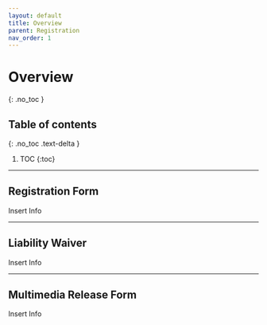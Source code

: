 ```yaml
---
layout: default
title: Overview
parent: Registration
nav_order: 1
---
```


# Overview
{: .no_toc }

## Table of contents
{: .no_toc .text-delta }

1. TOC
{:toc}

---

## Registration Form

Insert Info

---

## Liability Waiver

Insert Info

---

## Multimedia Release Form

Insert Info





